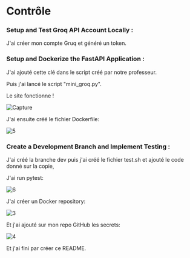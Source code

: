 # Contrôle

### Setup and Test Groq API Account Locally :
J'ai créer mon compte Gruq et généré un token.


### Setup and Dockerize the FastAPI Application :
J'ai ajouté cette clé dans le script créé par notre professeur.

Puis j'ai lancé le script "mini_groq.py".

Le site fonctionne !

![Capture](https://github.com/Dam-Git/controle/assets/169651002/6cce15f9-2c90-464f-8312-c584ed80ba23)


J'ai ensuite créé le fichier Dockerfile:

![5](https://github.com/Dam-Git/controle/assets/169651002/a1cdf405-78f9-4d50-82ae-5304c37916af)


### Create a Development Branch and Implement Testing :
J'ai créé la branche dev puis j'ai créé le fichier test.sh et ajouté le code donné sur la copie,

J'ai run pytest:

![6](https://github.com/Dam-Git/controle/assets/169651002/2cd5ce7f-0564-4b5f-b4be-c78831bff445)


J'ai créer un Docker repository:

![3](https://github.com/Dam-Git/controle/assets/169651002/c0374acd-7481-4ce8-adc2-6a35979793ec)


Et j'ai ajouté sur mon repo GitHub les secrets:

![4](https://github.com/Dam-Git/controle/assets/169651002/b17163ef-83e5-4da7-8e42-e6c47bfd5a2a)


Et j'ai fini par créer ce README.

